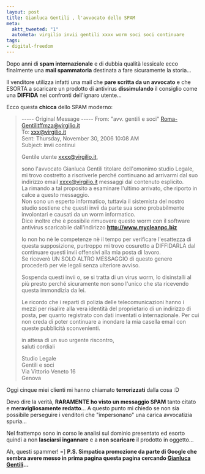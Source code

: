 ```yaml
--- 
layout: post
title: Gianluca Gentili , l'avvocato dello SPAM
meta: 
  aktt_tweeted: "1"
  autometa: virgilio invii gentili xxxx worm soci soci continuare
tags: 
- digital-freedom
---
```

Dopo anni di **spam internazionale** e di dubbia qualità lessicale ecco finalmente una **mail spammatoria** destinata a fare sicuramente la storia...  
  
Il venditore utilizza infatti una mail che **pare scritta da un avvocato** e che ESORTA a scaricare un prodotto di antivirus **dissimulando** il consiglio come una **DIFFIDA** nei confronti dell'ignaro utente...  
  
Ecco questa **chicca** dello SPAM moderno:  
  
> ----- Original Message -----
> From: "avv. gentili e soci" <Roma-Gentilitffmza@virgilio.it>  
> To: <xxx@virgilio.it>  
> Sent: Thursday, November 30, 2006 10:08 AM  
> Subject: invii continui  
> 
> Gentile utente xxxx@virgilio.it,  
>   
> sono l'avvocato Gianluca Gentili titolare dell'omonimo studio Legale, mi trovo  costretto a riscriverle  perché continuano ad arrivarmi dal suo  indirizzo email xxxx@virgilio.it messaggi dal contenuto esplicito.  
> La rimando a tal proposito a esaminare l'ultimo arrivato, che riporto in calce a questo messaggio.  
> Non sono un esperto informatico, tuttavia il sistemista del nostro studio sostiene che questi invii da  parte sua sono probabilmente involontari e causati da un worm informatico.  
> Dice inoltre che è possibile rimuovere questo worm con il software antivirus scaricabile dall'indirizzo **http://www.mycleanpc.biz**  
>  
> Io non ho nè le competenze  nè il tempo per verificare l'esattezza di questa supposizione, purtroppo mi trovo cosuretto a DIFFIDARLA dal continuare questi invii offensivi alla mia posta di lavoro.  
> Se riceverò UN SOLO ALTRO MESSAGGIO di questo genere procederò per vie legali senza ulteriore avviso.  
> 
> Sospenda questi invii o, se si tratta di un virus worm, lo disinstalli al più presto perché sicuramente non sono l'unico che sta ricevendo questa immondizia da lei.
>  
> Le ricordo che i  reparti di polizia delle telecomunicazioni hanno i mezzi per risalire alla vera identità del proprietario di
un indirizzo di posta, per quanto registrato con dati inventati o internazionale. Per cui non  creda di poter continuare a inondare la mia casella email con queste pubblicità sconvenienti.  
>  
> in attesa di un suo urgente riscontro,  
> saluti cordiali   
>  
> Studio Legale  
> Gentili e soci  
> Via Vittorio Veneto 16  
> Genova  
  
Oggi cinque miei clienti mi hanno chiamato **terrorizzati** dalla cosa :D  
  
Devo dire la verità, **RARAMENTE ho visto un messaggio SPAM** tanto citato e **meravigliosamente redatto**... 
A questo punto mi chiedo se non sia possibile perseguire i venditori che "impersonano" una carica avvocatizia spuria...
  
Nel frattempo sono in corso le analisi sul dominio presentato ed esorto quindi a non **lasciarsi ingannare** e a **non scaricare** il prodotto in oggetto...  
  
Ah, questi spammer! =]
**P.S. Simpatica promozione da parte di Google che sembra avere messo in prima pagina questa pagina cercando [Gianluca Gentili](http://www.google.com/search?q=gianluca+gentili&ie=utf-8&oe=utf-8&rls=org.mozilla:en-US:official&client=firefox-a)...**
 
